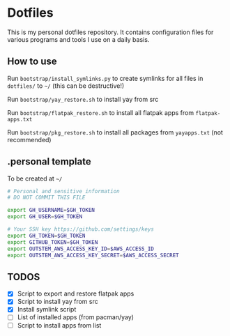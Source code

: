 # Dotfiles

This is my personal dotfiles repository. It contains configuration files for various programs and tools I use on a daily basis.

## How to use

Run `bootstrap/install_symlinks.py` to create symlinks for all files in `dotfiles/` to `~/` (this can be destructive!)

Run `bootstrap/yay_restore.sh` to install yay from src

Run `bootstrap/flatpak_restore.sh` to install all flatpak apps from `flatpak-apps.txt`

Run `bootstrap/pkg_restore.sh` to install all packages from `yayapps.txt` (not recommended)

## .personal template

To be created at `~/`

```bash
# Personal and sensitive information
# DO NOT COMMIT THIS FILE

export GH_USERNAME=$GH_TOKEN
export GH_USER=$GH_TOKEN

# Your SSH key https://github.com/settings/keys
export GH_TOKEN=$GH_TOKEN
export GITHUB_TOKEN=$GH_TOKEN
export OUTSTEM_AWS_ACCESS_KEY_ID=$AWS_ACCESS_ID
export OUTSTEM_AWS_ACCESS_KEY_SECRET=$AWS_ACCESS_SECRET
```

## TODOS

- [x] Script to export and restore flatpak apps
- [x] Script to install yay from src
- [x] Install symlink script
- [ ] List of installed apps (from pacman/yay)
- [ ] Script to install apps from list
